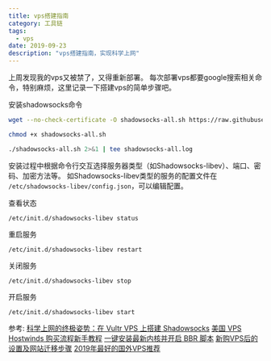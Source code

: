 ```yaml
---
title: vps搭建指南
category: 工具链
tags:
  - vps
date: 2019-09-23
description: "vps搭建指南，实现科学上网"
---
```


上周发现我的vps又被禁了，又得重新部署。
每次部署vps都要google搜索相关命令，特别麻烦，这里记录一下搭建vps的简单步骤吧。

<!-- more -->
安装shadowsocks命令
```sh
wget --no-check-certificate -O shadowsocks-all.sh https://raw.githubusercontent.com/teddysun/shadowsocks_install/master/shadowsocks-all.sh

chmod +x shadowsocks-all.sh

./shadowsocks-all.sh 2>&1 | tee shadowsocks-all.log
```
安装过程中根据命令行交互选择服务器类型（如Shadowsocks-libev）、端口、密码、加密方法等。
如Shadowsocks-libev类型的服务的配置文件在 `/etc/shadowsocks-libev/config.json`，可以编辑配置。

查看状态
```
/etc/init.d/shadowsocks-libev status
```
重启服务
```
/etc/init.d/shadowsocks-libev restart
```
关闭服务
```
/etc/init.d/shadowsocks-libev stop
```
开启服务
```
/etc/init.d/shadowsocks-libev start
```

参考:
[科学上网的终极姿势：在 Vultr VPS 上搭建 Shadowsocks](https://zoomyale.com/2016/vultr_and_ss/)
[美国 VPS Hostwinds 购买流程新手教程](https://www.vps234.com/hostwinds-purchase-tutorial/)
[一键安装最新内核并开启 BBR 脚本](https://teddysun.com/489.html)
[新购VPS后的设置及网站迁移步骤](https://teddysun.com/276.html)
[2019年最好的国外VPS推荐](https://www.10besty.com/best-vps-hosting-services/)
